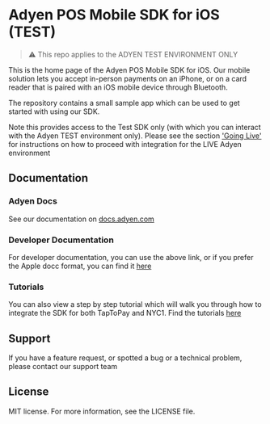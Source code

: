 # Adyen POS Mobile SDK for iOS (TEST)

> :warning: This repo applies to the ADYEN TEST ENVIRONMENT ONLY

This is the home page of the Adyen POS Mobile SDK for iOS. Our mobile solution lets you accept in-person payments on an iPhone, or on a card reader that is paired with an iOS mobile device through Bluetooth.

The repository contains a small sample app which can be used to get started with using our SDK.  

Note this provides access to the Test SDK only (with which you can interact with the Adyen TEST environment only). 
Please see the section ['Going Live'](https://docs.adyen.com/point-of-sale/ipp-mobile/card-reader-solution/integration-reader/#going-live) for instructions on how to proceed with integration for the LIVE Adyen environment


## Documentation

### Adyen Docs
See our documentation on [docs.adyen.com](https://docs.adyen.com/point-of-sale/ipp-mobile/)

### Developer  Documentation
For developer documentation, you can use the above link, or if you prefer the Apple docc format, you can find it [here](https://adyen.github.io/adyen-pos-mobile-ios-artifacts/3.5.0/documentation/adyenpos/adyenpos/)

### Tutorials
You can also view a step by step tutorial which will walk you through how to integrate the SDK for both TapToPay and NYC1.
Find the tutorials [here](https://adyen.github.io/adyen-pos-mobile-ios-artifacts/3.5.0/tutorials/meet-adyenpos/)


## Support
If you have a feature request, or spotted a bug or a technical problem, please contact our support team

## License
MIT license. For more information, see the LICENSE file.

